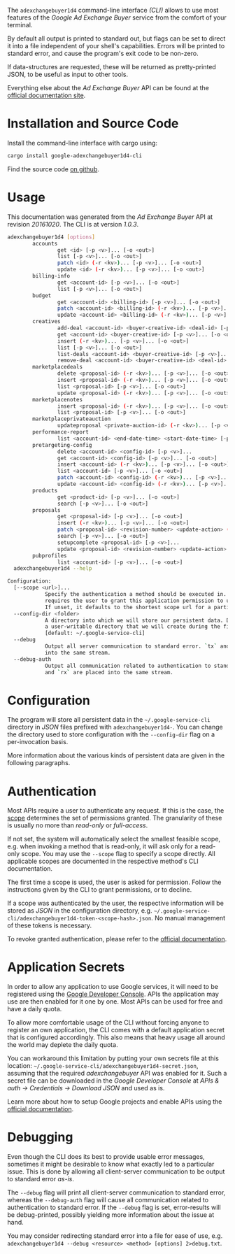 <!---
DO NOT EDIT !
This file was generated automatically from 'src/mako/cli/README.md.mako'
DO NOT EDIT !
-->
The `adexchangebuyer1d4` command-line interface *(CLI)* allows to use most features of the *Google Ad Exchange Buyer* service from the comfort of your terminal.

By default all output is printed to standard out, but flags can be set to direct it into a file independent of your shell's
capabilities. Errors will be printed to standard error, and cause the program's exit code to be non-zero.

If data-structures are requested, these will be returned as pretty-printed JSON, to be useful as input to other tools.

Everything else about the *Ad Exchange Buyer* API can be found at the
[official documentation site](https://developers.google.com/ad-exchange/buyer-rest).

# Installation and Source Code

Install the command-line interface with cargo using:

```bash
cargo install google-adexchangebuyer1d4-cli
```

Find the source code [on github](https://github.com/Byron/google-apis-rs/tree/master/gen/adexchangebuyer1d4-cli).

# Usage

This documentation was generated from the *Ad Exchange Buyer* API at revision *20161020*. The CLI is at version *1.0.3*.

```bash
adexchangebuyer1d4 [options]
        accounts
                get <id> [-p <v>]... [-o <out>]
                list [-p <v>]... [-o <out>]
                patch <id> (-r <kv>)... [-p <v>]... [-o <out>]
                update <id> (-r <kv>)... [-p <v>]... [-o <out>]
        billing-info
                get <account-id> [-p <v>]... [-o <out>]
                list [-p <v>]... [-o <out>]
        budget
                get <account-id> <billing-id> [-p <v>]... [-o <out>]
                patch <account-id> <billing-id> (-r <kv>)... [-p <v>]... [-o <out>]
                update <account-id> <billing-id> (-r <kv>)... [-p <v>]... [-o <out>]
        creatives
                add-deal <account-id> <buyer-creative-id> <deal-id> [-p <v>]...
                get <account-id> <buyer-creative-id> [-p <v>]... [-o <out>]
                insert (-r <kv>)... [-p <v>]... [-o <out>]
                list [-p <v>]... [-o <out>]
                list-deals <account-id> <buyer-creative-id> [-p <v>]... [-o <out>]
                remove-deal <account-id> <buyer-creative-id> <deal-id> [-p <v>]...
        marketplacedeals
                delete <proposal-id> (-r <kv>)... [-p <v>]... [-o <out>]
                insert <proposal-id> (-r <kv>)... [-p <v>]... [-o <out>]
                list <proposal-id> [-p <v>]... [-o <out>]
                update <proposal-id> (-r <kv>)... [-p <v>]... [-o <out>]
        marketplacenotes
                insert <proposal-id> (-r <kv>)... [-p <v>]... [-o <out>]
                list <proposal-id> [-p <v>]... [-o <out>]
        marketplaceprivateauction
                updateproposal <private-auction-id> (-r <kv>)... [-p <v>]...
        performance-report
                list <account-id> <end-date-time> <start-date-time> [-p <v>]... [-o <out>]
        pretargeting-config
                delete <account-id> <config-id> [-p <v>]...
                get <account-id> <config-id> [-p <v>]... [-o <out>]
                insert <account-id> (-r <kv>)... [-p <v>]... [-o <out>]
                list <account-id> [-p <v>]... [-o <out>]
                patch <account-id> <config-id> (-r <kv>)... [-p <v>]... [-o <out>]
                update <account-id> <config-id> (-r <kv>)... [-p <v>]... [-o <out>]
        products
                get <product-id> [-p <v>]... [-o <out>]
                search [-p <v>]... [-o <out>]
        proposals
                get <proposal-id> [-p <v>]... [-o <out>]
                insert (-r <kv>)... [-p <v>]... [-o <out>]
                patch <proposal-id> <revision-number> <update-action> (-r <kv>)... [-p <v>]... [-o <out>]
                search [-p <v>]... [-o <out>]
                setupcomplete <proposal-id> [-p <v>]...
                update <proposal-id> <revision-number> <update-action> (-r <kv>)... [-p <v>]... [-o <out>]
        pubprofiles
                list <account-id> [-p <v>]... [-o <out>]
  adexchangebuyer1d4 --help

Configuration:
  [--scope <url>]...
            Specify the authentication a method should be executed in. Each scope
            requires the user to grant this application permission to use it.
            If unset, it defaults to the shortest scope url for a particular method.
  --config-dir <folder>
            A directory into which we will store our persistent data. Defaults to
            a user-writable directory that we will create during the first invocation.
            [default: ~/.google-service-cli]
  --debug
            Output all server communication to standard error. `tx` and `rx` are placed
            into the same stream.
  --debug-auth
            Output all communication related to authentication to standard error. `tx`
            and `rx` are placed into the same stream.

```

# Configuration

The program will store all persistent data in the `~/.google-service-cli` directory in *JSON* files prefixed with `adexchangebuyer1d4-`.  You can change the directory used to store configuration with the `--config-dir` flag on a per-invocation basis.

More information about the various kinds of persistent data are given in the following paragraphs.

# Authentication

Most APIs require a user to authenticate any request. If this is the case, the [scope][scopes] determines the 
set of permissions granted. The granularity of these is usually no more than *read-only* or *full-access*.

If not set, the system will automatically select the smallest feasible scope, e.g. when invoking a
method that is read-only, it will ask only for a read-only scope. 
You may use the `--scope` flag to specify a scope directly. 
All applicable scopes are documented in the respective method's CLI documentation.

The first time a scope is used, the user is asked for permission. Follow the instructions given 
by the CLI to grant permissions, or to decline.

If a scope was authenticated by the user, the respective information will be stored as *JSON* in the configuration
directory, e.g. `~/.google-service-cli/adexchangebuyer1d4-token-<scope-hash>.json`. No manual management of these tokens
is necessary.

To revoke granted authentication, please refer to the [official documentation][revoke-access].

# Application Secrets

In order to allow any application to use Google services, it will need to be registered using the 
[Google Developer Console][google-dev-console]. APIs the application may use are then enabled for it
one by one. Most APIs can be used for free and have a daily quota.

To allow more comfortable usage of the CLI without forcing anyone to register an own application, the CLI
comes with a default application secret that is configured accordingly. This also means that heavy usage
all around the world may deplete the daily quota.

You can workaround this limitation by putting your own secrets file at this location: 
`~/.google-service-cli/adexchangebuyer1d4-secret.json`, assuming that the required *adexchangebuyer* API 
was enabled for it. Such a secret file can be downloaded in the *Google Developer Console* at 
*APIs & auth -> Credentials -> Download JSON* and used as is.

Learn more about how to setup Google projects and enable APIs using the [official documentation][google-project-new].


# Debugging

Even though the CLI does its best to provide usable error messages, sometimes it might be desirable to know
what exactly led to a particular issue. This is done by allowing all client-server communication to be 
output to standard error *as-is*.

The `--debug` flag will print all client-server communication to standard error, whereas the `--debug-auth` flag
will cause all communication related to authentication to standard error.
If the `--debug` flag is set, error-results will be debug-printed, possibly yielding more information about the 
issue at hand.

You may consider redirecting standard error into a file for ease of use, e.g. `adexchangebuyer1d4 --debug <resource> <method> [options] 2>debug.txt`.


[scopes]: https://developers.google.com/+/api/oauth#scopes
[revoke-access]: http://webapps.stackexchange.com/a/30849
[google-dev-console]: https://console.developers.google.com/
[google-project-new]: https://developers.google.com/console/help/new/